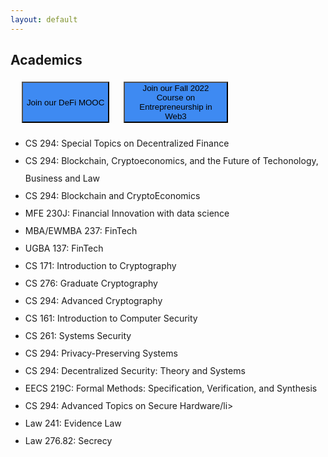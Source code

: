 ```yaml
---
layout: default
---
```


## Academics

<div style="font-size: 12pt; font-family: 'Open Sans', sans-serif; font-weight: 300; display: flex;">
    <a href="https://defi-learning.org/f22" style="width: 33%; align-content: center; justify-content: center; display: flex; text-decoration: none;padding: 5px;">
        <button class="button-85"  role="button" style="background-color: #3E8AF2;">
            Join our DeFi MOOC
        </button>
    </a>
    <a href="https://berkeley-desys.github.io/f22](https://rdi.berkeley.edu/course/entrepreneurship-in-web3" style="width: 33%; align-content: center; justify-content: center; display: flex; text-decoration: none;padding: 5px;">
        <button class="button-85"  role="button"  style="background-color: #3E8AF2;">
            Join our Fall 2022 Course on Entrepreneurship in Web3
        </button>
    </a>
</div>

<div style="line-height: 200%; " >

<ul>
  <li><a href="https://berkeley-defi.github.io/f21" style="text-decoration: none;">CS 294: Special Topics on Decentralized Finance</a></li>
  <li><a href="https://berkeley-blockchain.github.io/cs294-144-s19/" style="text-decoration: none;">CS 294: Blockchain, Cryptoeconomics, and the Future of Techonology, Business and Law</a></li>
  <li><a href="https://berkeley-blockchain.github.io/cs294-151-f18/" style="text-decoration: none;">CS 294: Blockchain and CryptoEconomics</a></li>
  <li><a href="http://guide.berkeley.edu/courses/mfe/" style="text-decoration: none;">MFE 230J: Financial Innovation with data science</a></li>
  <li><a href="http://courses.haas.berkeley.edu/descriptions/Descriptions/EWMBA237-1_Spring19.htm" style="text-decoration: none;">MBA/EWMBA 237: FinTech</a></li>
  <li><a href="https://classes.berkeley.edu/content/2020-Spring-UGBA-137-001-LEC-001" style="text-decoration: none;">UGBA 137: FinTech</a></li>
  <li><a href="https://people.eecs.berkeley.edu/~sanjamg/teaching/cs171-spring21" style="text-decoration: none;">CS 171: Introduction to Cryptography</a></li>
  <li><a href="https://people.eecs.berkeley.edu/~sanjamg/teaching/cs276-fall18" style="text-decoration: none;">CS 276: Graduate Cryptography</a></li>
  <li><a href="https://people.eecs.berkeley.edu/~sanjamg/teaching/cs294-spring18" style="text-decoration: none;">CS 294: Advanced Cryptography</a></li>
  <li><a href="cs161.org" style="text-decoration: none;">CS 161: Introduction to Computer Security</a></li>
  <li><a href="https://inst.eecs.berkeley.edu/~cs261/fa18/" style="text-decoration: none;">CS 261: Systems Security</a></li>
  <li><a href="https://inst.eecs.berkeley.edu/~cs294-171/fa21" style="text-decoration: none;">CS 294: Privacy-Preserving Systems</a></li>
  <li><a href="https://inst.eecs.berkeley.edu/~cs294-163/fa19/" style="text-decoration: none;">CS 294: Decentralized Security: Theory and Systems</a></li>
  <li><a href="https://people.eecs.berkeley.edu/~sseshia/219c/" style="text-decoration: none;">EECS 219C: Formal Methods: Specification, Verification, and Synthesis</a></li>
  <li><a href="https://berkeley-secure-hardware.github.io/cs294-156-f18/" style="text-decoration: none;">CS 294: Advanced Topics on Secure Hardware</a>/li>
  <li><a href="https://www.law.berkeley.edu/php-programs/courses/coursePage.php?cID=27497" style="text-decoration: none;">Law 241: Evidence Law</a></li>
  <li><a href="https://www.law.berkeley.edu/php-programs/courses/coursePage.php?cID=28103" style="text-decoration: none;">Law 276.82: Secrecy</a></li>
</ul>

</div>
